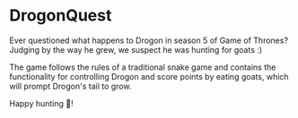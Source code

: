 # DrogonQuest



Ever questioned what happens to Drogon in season 5 of Game of Thrones? Judging by the way he grew, we suspect he was hunting for goats :)

The game follows the rules of a traditional snake game and contains the functionality for controlling Drogon and score points by eating goats, which will prompt Drogon's tail to grow.

Happy hunting 🙂!